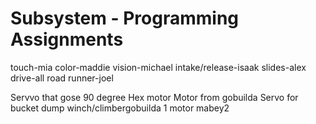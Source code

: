 # Subsystem - Programming Assignments
touch-mia
color-maddie
vision-michael
intake/release-isaak
slides-alex
drive-all
road runner-joel

Servvo that gose 90 degree
Hex motor
Motor from gobuilda
Servo for bucket dump
winch/climbergobuilda
1 motor mabey2
